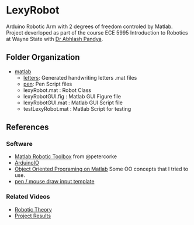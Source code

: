 LexyRobot
=========

Arduino Robotic Arm with 2 degrees of freedom controled by Matlab. Project deverloped as part of the course ECE 5995 Introduction to Robotics at Wayne State with [Dr Abhlash Pandya](http://ece.eng.wayne.edu/~apandya/).

## Folder Organization
 - [matlab](https://github.com/akafael/LexyRobot/tree/master/matlab)
   - [letters](https://github.com/akafael/LexyRobot/tree/master/matlab/letters): Generated handwriting letters .mat files
   - [pen](https://github.com/akafael/LexyRobot/tree/master/matlab/pen): Pen Script files
   - lexyRobot.mat : Robot Class
   - lexyRobotGUI.fig : Matlab GUI Figure file
   - lexyRobotGUI.mat : Matlab GUI Script file
   - testLexyRobot.mat : Matlab Script for testing

## References
### Software
 - [Matlab Robotic Toolbox](http://petercorke.com/Robotics_Toolbox.html) from @petercorke
 - [ArduinoIO](https://www.mathworks.com/hardware-support/arduino-matlab.html?requestedDomain=www.mathworks.com)
 - [Object Oriented Programing on Matlab](https://www.mathworks.com/company/newsletters/articles/introduction-to-object-oriented-programming-in-matlab.html) Some OO concepts that I tried to use.
 - [pen / mouse draw input template](https://www.mathworks.com/matlabcentral/fileexchange/26225-pen---mouse-draw-input-template)

### Related Videos
 - [Robotic Theory](https://www.youtube.com/watch?v=0yD3uBshJB0&list=PL65CC0384A1798ADF)
 - [Project Results](https://www.youtube.com/watch?v=L9-bt8S9pyk&list=PLLVv9YVxXD97kZRXK5z1hEUbqRAv6iZf2)
